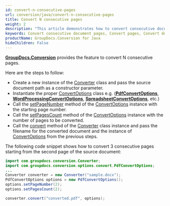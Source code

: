 ```yaml
---
id: convert-n-consecutive-pages
url: conversion/java/convert-n-consecutive-pages
title: Convert N consecutive pages
weight: 2
description: "This article demonstrates how to convert consecutive document pages using GroupDocs.Conversion for Java API."
keywords: Convert consecutive document pages, Convert pages, Convert document page
productName: GroupDocs.Conversion for Java
hideChildren: False
---
```

[**GroupDocs.Conversion**](https://products.groupdocs.com/conversion/java) provides the feature to convert N consecutive pages. 

Here are the steps to follow:

*   Create a new instance of the [Converter](https://reference.groupdocs.com/java/conversion/com.groupdocs.conversion/Converter) class and pass the source document path as a constructor parameter.
*   Instantiate the proper [ConvertOptions](https://reference.groupdocs.com/java/conversion/com.groupdocs.conversion.options.convert/ConvertOptions) class e.g. (**[PdfConvertOptions](https://reference.groupdocs.com/java/conversion/com.groupdocs.conversion.options.convert/PdfConvertOptions)**, **[WordProcessingConvertOptions](https://reference.groupdocs.com/java/conversion/com.groupdocs.conversion.options.convert/WordProcessingConvertOptions)**, **[SpreadsheetConvertOptions](https://reference.groupdocs.com/java/conversion/com.groupdocs.conversion.options.convert/SpreadsheetConvertOptions)**, etc.)
*   Call the [setPageNumber](https://reference.groupdocs.com/java/conversion/com.groupdocs.conversion.options.convert/ConvertOptions#setPageNumber(int)) method of the [ConvertOptions](https://reference.groupdocs.com/java/conversion/com.groupdocs.conversion.options.convert/ConvertOptions) instance with the starting page number.
*   Call the [setPagesCount](https://reference.groupdocs.com/java/conversion/com.groupdocs.conversion.options.convert/ConvertOptions#setPagesCount(int)) method of the [ConvertOptions](https://reference.groupdocs.com/java/conversion/com.groupdocs.conversion.options.convert/ConvertOptions) instance with the number of pages to be converted.     
*   Call the [convert](https://reference.groupdocs.com/java/conversion/com.groupdocs.conversion/Converter#convert(java.lang.String,%20com.groupdocs.conversion.options.convert.ConvertOptions)) method of the [Converter](https://reference.groupdocs.com/java/conversion/com.groupdocs.conversion/Converter) class instance and pass the filename for the converted document and the instance of [ConvertOptions](https://reference.groupdocs.com/java/conversion/com.groupdocs.conversion.options.convert/ConvertOptions) from the previous steps.

The following code snippet shows how to convert 3 consecutive pages starting from the second page of the source document:

```java
import com.groupdocs.conversion.Converter;
import com.groupdocs.conversion.options.convert.PdfConvertOptions;
...
Converter converter = new Converter("sample.docx");
PdfConvertOptions options = new PdfConvertOptions();
options.setPageNumber(2);
options.setPagesCount(2);

converter.convert("converted.pdf", options);
```
